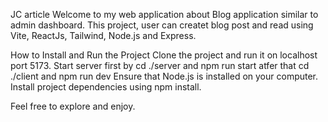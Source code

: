 JC article
Welcome to my web application about Blog application similar to admin dashboard. This project, user can createt blog post and read using Vite, ReactJs, Tailwind, Node.js and Express.

How to Install and Run the Project
Clone the project and run it on localhost port 5173. 
Start server first by cd ./server and npm run start atfer that cd ./client and npm run dev
Ensure that Node.js is installed on your computer.
Install project dependencies using npm install.

Feel free to explore and enjoy.
